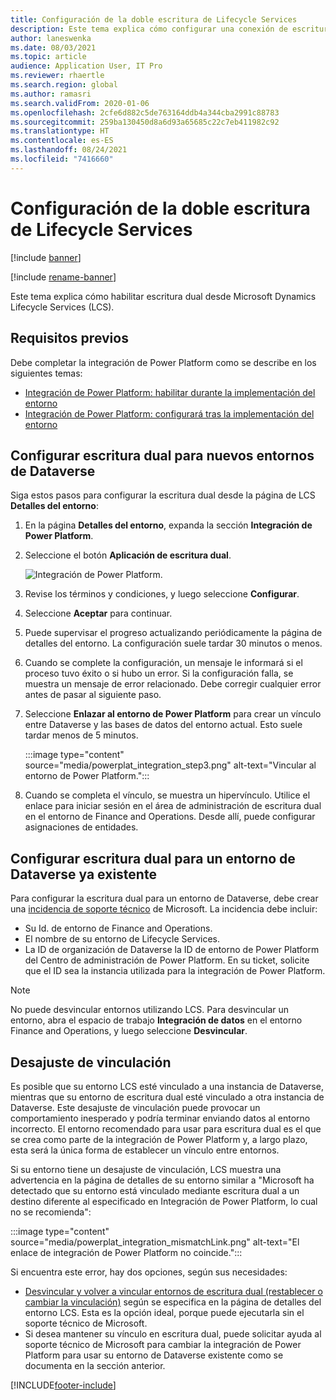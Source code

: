 ```yaml
---
title: Configuración de la doble escritura de Lifecycle Services
description: Este tema explica cómo configurar una conexión de escritura dual desde Microsoft Dynamics Lifecycle Services (LCS).
author: laneswenka
ms.date: 08/03/2021
ms.topic: article
audience: Application User, IT Pro
ms.reviewer: rhaertle
ms.search.region: global
ms.author: ramasri
ms.search.validFrom: 2020-01-06
ms.openlocfilehash: 2cfe6d882c5de763164ddb4a344cba2991c88783
ms.sourcegitcommit: 259ba130450d8a6d93a65685c22c7eb411982c92
ms.translationtype: HT
ms.contentlocale: es-ES
ms.lasthandoff: 08/24/2021
ms.locfileid: "7416660"
---
```

# <a name="dual-write-setup-from-lifecycle-services"></a>Configuración de la doble escritura de Lifecycle Services

[!include [banner](../../includes/banner.md)]

[!include [rename-banner](~/includes/cc-data-platform-banner.md)]

Este tema explica cómo habilitar escritura dual desde Microsoft Dynamics Lifecycle Services (LCS).

## <a name="prerequisites"></a>Requisitos previos

Debe completar la integración de Power Platform como se describe en los siguientes temas:

+ [Integración de Power Platform: habilitar durante la implementación del entorno](../../power-platform/overview.md#enable-during-environment-deployment)
+ [Integración de Power Platform: configurará tras la implementación del entorno](../../power-platform/overview.md#set-up-after-environment-deployment)

## <a name="set-up-dual-write-for-new-dataverse-environments"></a>Configurar escritura dual para nuevos entornos de Dataverse

Siga estos pasos para configurar la escritura dual desde la página de LCS **Detalles del entorno**:

1. En la página **Detalles del entorno**, expanda la sección **Integración de Power Platform**.

2. Seleccione el botón **Aplicación de escritura dual**.

    ![Integración de Power Platform.](media/powerplat_integration_step2.png)

3. Revise los términos y condiciones, y luego seleccione **Configurar**.

4. Seleccione **Aceptar** para continuar.

5. Puede supervisar el progreso actualizando periódicamente la página de detalles del entorno. La configuración suele tardar 30 minutos o menos.  

6. Cuando se complete la configuración, un mensaje le informará si el proceso tuvo éxito o si hubo un error. Si la configuración falla, se muestra un mensaje de error relacionado. Debe corregir cualquier error antes de pasar al siguiente paso.

7. Seleccione **Enlazar al entorno de Power Platform** para crear un vínculo entre Dataverse y las bases de datos del entorno actual. Esto suele tardar menos de 5 minutos.

    :::image type="content" source="media/powerplat_integration_step3.png" alt-text="Vincular al entorno de Power Platform.":::

8. Cuando se completa el vínculo, se muestra un hipervínculo. Utilice el enlace para iniciar sesión en el área de administración de escritura dual en el entorno de Finance and Operations. Desde allí, puede configurar asignaciones de entidades.

## <a name="set-up-dual-write-for-an-existing-dataverse-environment"></a>Configurar escritura dual para un entorno de Dataverse ya existente

Para configurar la escritura dual para un entorno de Dataverse, debe crear una [incidencia de soporte técnico](../../lifecycle-services/lcs-support.md) de Microsoft. La incidencia debe incluir:

+ Su Id. de entorno de Finance and Operations.
+ El nombre de su entorno de Lifecycle Services.
+ La ID de organización de Dataverse la ID de entorno de Power Platform del Centro de administración de Power Platform. En su ticket, solicite que el ID sea la instancia utilizada para la integración de Power Platform.

> [!NOTE]
> No puede desvincular entornos utilizando LCS. Para desvincular un entorno, abra el espacio de trabajo **Integración de datos** en el entorno Finance and Operations, y luego seleccione **Desvincular**.

## <a name="linking-mismatch"></a>Desajuste de vinculación

Es posible que su entorno LCS esté vinculado a una instancia de Dataverse, mientras que su entorno de escritura dual esté vinculado a otra instancia de Dataverse. Este desajuste de vinculación puede provocar un comportamiento inesperado y podría terminar enviando datos al entorno incorrecto. El entorno recomendado para usar para escritura dual es el que se crea como parte de la integración de Power Platform y, a largo plazo, esta será la única forma de establecer un vínculo entre entornos.

Si su entorno tiene un desajuste de vinculación, LCS muestra una advertencia en la página de detalles de su entorno similar a "Microsoft ha detectado que su entorno está vinculado mediante escritura dual a un destino diferente al especificado en Integración de Power Platform, lo cual no se recomienda":

:::image type="content" source="media/powerplat_integration_mismatchLink.png" alt-text="El enlace de integración de Power Platform no coincide.":::

Si encuentra este error, hay dos opciones, según sus necesidades:

+ [Desvincular y volver a vincular entornos de escritura dual (restablecer o cambiar la vinculación)](relink-environments.md#scenario-reset-or-change-linking) según se especifica en la página de detalles del entorno LCS. Esta es la opción ideal, porque puede ejecutarla sin el soporte técnico de Microsoft.  
+ Si desea mantener su vínculo en escritura dual, puede solicitar ayuda al soporte técnico de Microsoft para cambiar la integración de Power Platform para usar su entorno de Dataverse existente como se documenta en la sección anterior.  

[!INCLUDE[footer-include](../../../../includes/footer-banner.md)]
